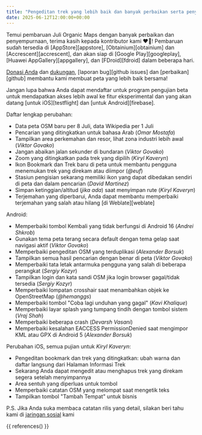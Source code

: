 ```yaml
---
title: "Pengeditan trek yang lebih baik dan banyak perbaikan serta penyempurnaan di pembaruan Organic Maps Juli 2025"
date: 2025-06-12T12:00:00+00:00
---
```


Temui pembaruan Juli Organic Maps dengan banyak perbaikan dan penyempurnaan, terima kasih kepada kontributor kami ❤️💪! Pembaruan sudah tersedia di [AppStore][appstore], [Obtainium][obtainium] dan [Accrescent][accrescent], dan akan siap di [Google Play][googleplay], [Huawei AppGallery][appgallery], dan [FDroid][fdroid] dalam beberapa hari.

[Donasi Anda](@/donate/index.id.md) dan [dukungan](@/contribute/index.id.md), [laporan bug][github issues] dan [perbaikan][github] membantu kami membuat peta yang lebih baik bersama!

Jangan lupa bahwa Anda dapat mendaftar untuk program pengujian beta untuk mendapatkan akses lebih awal ke fitur eksperimental dan yang akan datang [untuk iOS][testflight] dan [untuk Android][firebase].

Daftar lengkap perubahan:
- Data peta OSM baru per 8 Juli, data Wikipedia per 1 Juli
- Pencarian yang ditingkatkan untuk bahasa Arab (_Omar Mostafa_)
- Tampilkan area perkemahan dan resor, lihat zona industri lebih awal (_Viktor Govako_)
- Jangan abaikan jalan sekunder di bundaran (_Viktor Govako_)
- Zoom yang ditingkatkan pada trek yang dipilih (_Kiryl Kaveryn_)
- Ikon Bookmark dan Trek baru di peta untuk membantu pengguna menemukan trek yang direkam atau diimpor (_@euf_)
- Stasiun pengisian sekarang memiliki ikon yang dapat dibedakan sendiri di peta dan dalam pencarian (_David Martinez_)
- Simpan ketinggian/altitud (_jika ada_) saat menyimpan rute (_Kiryl Kaveryn_)
- Terjemahan yang diperbarui, Anda dapat membantu memperbaiki terjemahan yang salah atau hilang [di Weblate][weblate]

Android:
- Memperbaiki tombol Kembali yang tidak berfungsi di Android 16 (_Andrei Shkrob_)
- Gunakan tema peta terang secara default dengan tema gelap saat navigasi aktif (_Viktor Govako_)
- Memperbaiki pengeditan OSM yang terduplikasi (_Alexander Borsuk_)
- Tampilkan semua hasil pencarian dengan benar di peta (_Viktor Govako_)
- Memperbaiki tata letak antarmuka pengguna yang salah di beberapa perangkat (_Sergiy Kozyr_)
- Tampilkan login dan kata sandi OSM jika login browser gagal/tidak tersedia (_Sergiy Kozyr_)
- Memperbaiki lompatan crosshair saat menambahkan objek ke OpenStreetMap (_@hemanggs_)
- Memperbaiki tombol "Coba lagi unduhan yang gagal" (_Kavi Khalique_)
- Memperbaiki layar splash yang tumpang tindih dengan tombol sistem (_Vraj Shah_)
- Memperbaiki beberapa crash (_Devarsh Vasani_)
- Memperbaiki kesalahan EACCESS PermissionDenied saat mengimpor KML atau GPX di Android 5 (_Alexander Borsuk_)

Perubahan iOS, semua pujian untuk _Kiryl Kaveryn_:
- Pengeditan bookmark dan trek yang ditingkatkan: ubah warna dan daftar langsung dari Halaman Informasi Trek
- Sekarang Anda dapat mengedit atau menghapus trek yang direkam segera setelah menyimpannya
- Area sentuh yang diperluas untuk tombol
- Memperbaiki catatan OSM yang melompat saat mengetik teks
- Tampilkan tombol "Tambah Tempat" untuk bisnis

P.S. Jika Anda suka membaca catatan rilis yang detail, silakan beri tahu kami di [jaringan sosial](/#community) kami

{{ references() }}

